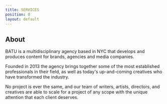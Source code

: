 ```yaml
---
title: SERVICES
position: 0
layout: default
---
```


## About

BATU is a multidisciplinary agency based in NYC that develops and produces content for brands, agencies and media companies.

Founded in 2013 the agency brings together some of the most established professionals in their field, as well as today's up-and-coming creatives who have transformed the industry.

No project is ever the same, and our team of writers, artists, directors, and creatives are able to  scale for a project of any scope with the unique attention that each client deserves.